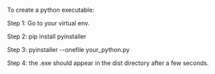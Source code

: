 To create a python executable:

Step 1: Go to your virtual env.

Step 2: pip install pyinstaller

Step 3: pyinstaller --onefile your_python.py

Step 4: the .exe should appear in the dist directory after a few seconds.

